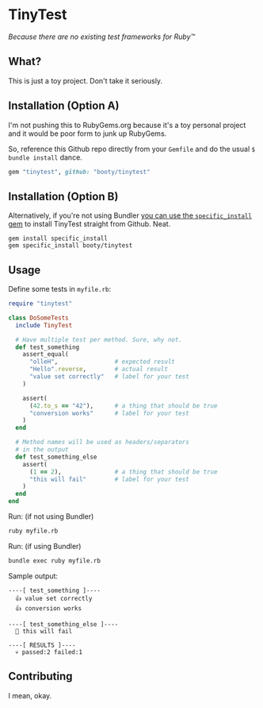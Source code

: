 # TinyTest

*Because there are no existing test frameworks for Ruby™*

## What?

This is just a toy project. Don't take it seriously.

## Installation (Option A)

I'm not pushing this to RubyGems.org because it's a toy personal project and it would be poor form to junk up RubyGems.

So, reference this Github repo directly from your `Gemfile` and do the usual `$ bundle install` dance.

```ruby
gem "tinytest", github: "booty/tinytest"
```

## Installation (Option B)

Alternatively, if you're not using Bundler [you can use the `specific_install` gem](https://github.com/rdp/specific_install) to install TinyTest straight from Github. Neat.

```
gem install specific_install
gem specific_install booty/tinytest
```

## Usage

Define some tests in `myfile.rb`:

```ruby
require "tinytest"

class DoSomeTests
  include TinyTest

  # Have multiple test per method. Sure, why not.
  def test_something
    assert_equal(
      "olleH",                # expected result
      "Hello".reverse,        # actual result
      "value set correctly"   # label for your test
    )

    assert(
      (42.to_s == "42"),      # a thing that should be true
      "conversion works"      # label for your test
    )
  end

  # Method names will be used as headers/separators
  # in the output
  def test_something_else
    assert(
      (1 == 2),               # a thing that should be true
      "this will fail"        # label for your test
    )
  end
end
```

Run: (if not using Bundler)

```bash
ruby myfile.rb
```

Run: (if using Bundler)

```bash
bundle exec ruby myfile.rb
```

Sample output:

```
----[ test_something ]----
  👍 value set correctly
  👍 conversion works

----[ test_something_else ]----
  🚫 this will fail

----[ RESULTS ]----
  💀 passed:2 failed:1
```

## Contributing

I mean, okay.
